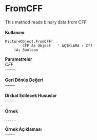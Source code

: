# FromCFF

This method reads binary data from CFF\
\
**Kullanımı**

```
PictureObject.FromCFF(
		CFF As Object   ' AÇIKLAMA : Cff   
	)As Boolean
```

**Parametreler**\
_CFF_\
\-----\
\
**Geri Dönüş Değeri**\
\-----\
\
**Dikkat Edilecek Hususlar**\
\-----\
\
**Örnek**

```
-----
```

**Örnek Açıklaması**\
\-----
